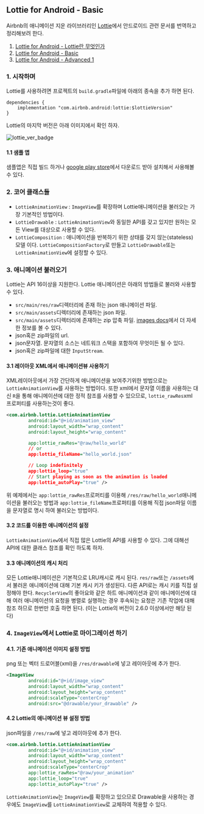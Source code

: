 ## Lottie for Android - Basic

Airbnb의 애니메이션 지운 라이브러리인 [Lottie](http://airbnb.io/lottie/#/README)에서 안드로이드 관련 문서를 번역하고 정리해보려 한다. 

1. [Lottie for Android - Lottie란 무엇인가](https://github.com/ksu3101/TIL/blob/master/Android/200904_android.md)
2. [Lottie for Android - Basic](https://github.com/ksu3101/TIL/blob/master/Android/200905_android.md)
3. [Lottie for Android - Advanced 1](https://github.com/ksu3101/TIL/blob/master/Android/200906_android.md)

### 1. 시작하며 

Lottie를 사용하려면 프로젝트의 `build.gradle`파일에 아래의 종속을 추가 하면 된다. 

```
dependencies {
    implementation "com.airbnb.android:lottie:$lottieVersion"
}
```

Lottie의 마지막 버전은 아래 이미지에서 확인 하자. 

![lottie_ver_badge](https://maven-badges.herokuapp.com/maven-central/com.airbnb.android/lottie/badge.svg)

#### 1.1 샘플 앱 

샘플앱은 직접 빌드 하거나 [google play store](https://play.google.com/store/apps/details?id=com.airbnb.lottie)에서 다운로드 받아 설치해서 사용해볼수 있다. 

### 2. 코어 클래스들 

- `LottieAnimationView` : `ImageView`를 확장하며 Lottie애니메이션을 불러오는 가장 기본적인 방법이다. 
- `LottieDrawable` : `LottieAnimationView`와 동일한 API를 갖고 있지만 원하는 모든 View를 대상으로 사용할 수 있다. 
- `LottieComposition` : 애니메이션을 반복하기 위한 상태를 갖지 않는(stateless) 모델 이다. `LottieCompositionFactory`로 만들고 `LottieDrawable`또는 `LottieAnimationView`에 설정할 수 있다. 

### 3. 애니메이션 불러오기

Lottie는 API 16이상을 지원한다. Lottie 애니메이션은 아래의 방법들로 불러와 사용할 수 있다. 

- `src/main/res/raw`디렉터리에 존재 하는 json 애니메이션 파일. 
- `src/main/assets`디렉터리에 존재하는 json 파일. 
- `src/main/assets`디렉터리에 존재하는 zip 압축 파일. [images docs](http://airbnb.io/lottie/#/android?id=images)에서 더 자세한 정보를 볼 수 있다. 
- json혹은 zip파일의 url. 
- json문자열. 문자열의 소스는 네트워크 스택을 포함하여 무엇이든 될 수 있다. 
- json혹은 zip파일에 대한 `InputStream`.

#### 3.1 레이아웃 XML에서 애니메이션뷰 사용하기

XML레이아웃에서 가장 간단하게 애니메이션을 보여주기위한 방법으로는 `LottieAnimationView`를 사용하는 방법이다. 또한 xml에서 문자열 이름을 사용하는 대신 `R`을 통해 애니메이션에 대한 정적 참조를 사용할 수 있으므로, `lottie_rawRes`xml 프로퍼티를 사용하는것이 좋다. 

```xml
<com.airbnb.lottie.LottieAnimationView
        android:id="@+id/animation_view"
        android:layout_width="wrap_content"
        android:layout_height="wrap_content"

        app:lottie_rawRes="@raw/hello_world"
        // or
        app:lottie_fileName="hello_world.json"

        // Loop indefinitely
        app:lottie_loop="true"
        // Start playing as soon as the animation is loaded
        app:lottie_autoPlay="true" />
```

위 예제에서는 `app:lottie_rawRes`프로퍼티를 이용해 `/res/raw/hello_world`애니메이션을 불러오는 방법과 `app:lottie_fileName`프로퍼티를 이용해 직접 json파일 이름을 문자열로 명시 하여 불러오는 방법이다. 

#### 3.2 코드를 이용한 애니메이션의 설정

`LottieAnimationView`에서 직접 많은 Lottie의 API를 사용할 수 있다. 그에 대해선 API에 대한 클래스 참조를 확인 하도록 하자.

#### 3.3 애니메이션의 캐시 처리

모든 Lottie애니메이션은 기본적으로 LRU캐시로 캐시 된다. `res/raw`또는 `/assets`에서 불러온 애니메이션에 대해 기본 캐시 키가 생성된다. 다른 API로는 캐시 키를 직접 설정해야 한다. `RecyclerView`의 좋아요와 같은 하트 애니메이션과 같이 애니메이션에 대해 여러 애니메이션의 요청을 병렬로 실행하는 경우 후속되는 요청은 기존 작업에 대해 참조 하므로 한번만 호출 하면 된다. (이는 Lottie의 버전이 2.6.0 이상에서만 해당 된다)

### 4. `ImageView`에서 Lottie로 마이그레이션 하기

#### 4.1. 기존 애니메이션 이미지 설정 방법

png 또는 벡터 드로어블(xml)을 `/res/drawable`에 넣고 레이아웃에 추가 한다. 

```xml
<ImageView
        android:id="@+id/image_view"
        android:layout_width="wrap_content"
        android:layout_height="wrap_content"
        android:scaleType="centerCrop"
        android:src="@drawable/your_drawable" />
```

#### 4.2 Lottie의 애니메이션 뷰 설정 방법 

json파일을 `/res/raw`에 넣고 레이아웃에 추가 한다. 

```xml
<com.airbnb.lottie.LottieAnimationView
        android:id="@+id/animation_view"
        android:layout_width="wrap_content"
        android:layout_height="wrap_content"
        android:scaleType="centerCrop"
        app:lottie_rawRes="@raw/your_animation"
        app:lottie_loop="true"
        app:lottie_autoPlay="true" />
```

`LottieAnimationView`는 `ImageView`를 확장하고 있으므로 Drawable을 사용하는 경우에도 `ImageView`를 `LottieAnimationView`로 교체하여 적용할 수 있다. 